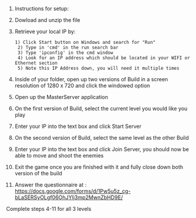 1) Instructions for setup:

2) Dowload and unzip the file

3) Retrieve your local IP by:

   	   1) Click Start button on Windows and search for "Run"
  		2) Type in 'cmd' in the run search bar
  		3) Type 'ipconfig' in the cmd window
  		4) Look for an IP address which should be located in your WIFI or Ethernet section
  		5) Note this IP Address down, you will need it multiple times

4) Inside of your folder, open up two versions of Build in a screen resolution of 1280 x 720 and click the windowed option

5) Open up the MasterServer application

6) On the first version of Build, select the current level you would like you play

7) Enter your IP into the text box and click Start Server

8) On the second version of Build, select the same level as the other Build

9) Enter your IP into the text box and click Join Server, you should now be able to move and shoot the enemies

10) Exit the game once you are finished with it and fully close down both version of the build

11) Answer the questionnaire at : https://docs.google.com/forms/d/1Pw5u5z_cg-bLaSERSyOLgf06OhJYlj3mp2MwnZbHD9E/

Complete steps 4-11 for all 3 levels
